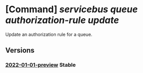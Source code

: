 # [Command] _servicebus queue authorization-rule update_

Update an authorization rule for a queue.

## Versions

### [2022-01-01-preview](/Resources/mgmt-plane/L3N1YnNjcmlwdGlvbnMve30vcmVzb3VyY2Vncm91cHMve30vcHJvdmlkZXJzL21pY3Jvc29mdC5zZXJ2aWNlYnVzL25hbWVzcGFjZXMve30vcXVldWVzL3t9L2F1dGhvcml6YXRpb25ydWxlcy97fQ==/2022-01-01-preview.xml) **Stable**

<!-- mgmt-plane /subscriptions/{}/resourcegroups/{}/providers/microsoft.servicebus/namespaces/{}/queues/{}/authorizationrules/{} 2022-01-01-preview -->
